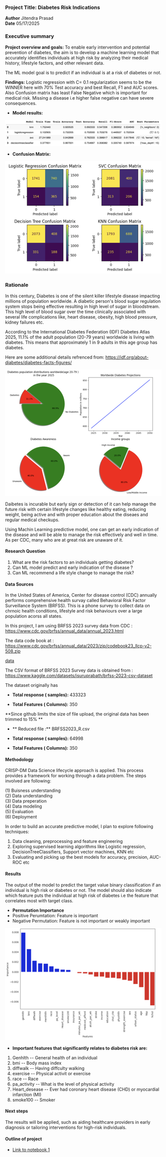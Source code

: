 ###  **Project Title: Diabetes Risk Indications**

**Author** Jitendra Prasad  
**Date** 05/17/2025  

### Executive summary
**Project overview and goals:** To enable early intervention and potential prevention of diabetes, the aim is to develop a machine learning model that accurately identifies individuals at high risk by analyzing their medical history, lifestyle factors, and other relevant data.

The ML model goal is to predict if an individual is at a risk of diabetes  or not.

**Findings:** Logistic regression with C= 0.1 regularization seems to be the WINNER here with 70% Test accuracy and best Recall, F1 and AUC scores. Also Confusion matrix has least False Negative which is important for medical risk. Missing a disease i.e higher false negative can have severe consequences.

* **Model results:**

![](images/result-table.png)

* **Confusion Matrix:**

![](images/confusion-matrix.png)

### Rationale
In this century, Diabetes is one of the silent killer lifestyle disease impacting millions of population worldwide. A diabetic person's blood sugar regulation system stops being effective resulting in high level of sugar in bloodstream. This high level of blood sugar over the time clinically associated with several life complications like, heart disease, obesity, high blood pressure, kidney failures etc.

According to the International Diabetes Federation (IDF) Diabetes Atlas 2025, 11.1% of the adult population (20-79 years) worldwide is living with diabetes. This means that approximately 1 in 9 adults in this age group has diabetes.

Here are some additional details refrenced from: https://idf.org/about-diabetes/diabetes-facts-figures/

![](images/idf_diabetes_data_2024.png)

Daibetes is incurable but early sign or detection of it can help manage the future risk with certain lifestyle changes like healthy eating, reducing weight, being active and with proper education about the diseaes and regular medical checkups.

Using Machin Learning predictive model, one can get an early indication of the disease and will be able to manage the risk effectively and well in time. As per CDC, many who are at great risk are unaware of it.

#### Research Question
1. What are the risk factors to an individuals getting diabetes?
2. Can ML model predict and early indication of the disease ?
3. Can ML recommend a life style change to manage the risk?

#### Data Sources
In the United States of America, Center for disease control (CDC) annually performs comprehensive health survay called Behavioral Risk Factor Surveillance System (BRFSS). This is a phone survey to collect data on chrnoic health conditions, lifestyle and risk behaviours over a large population acorss all states.

In this project, I am using BRFSS 2023 survey data from CDC : https://www.cdc.gov/brfss/annual_data/annual_2023.html

The data code book at : https://www.cdc.gov/brfss/annual_data/2023/zip/codebook23_llcp-v2-508.zip  

[data](data)

The CSV format of BRFSS 2023 Survey data is obtained from : https://www.kaggle.com/datasets/isuruprabath/brfss-2023-csv-dataset

The dataset originally has


*   **Total response ( samples):** 433323

*   **Total Features ( Columns):** 350

**Since github limits the size of file upload, the original data has been trimmed to 15% **

*  ** Reduced file :** BRFSS2023_R.csv

*   **Total response ( samples):** 64998

*   **Total Features ( Columns):** 350

#### Methodology
CRISP-DM Data Science lifecycle approach is applied. This process provides a framework for working through a data problem. 
The steps involved are following:

(1) Buisness understanding  
(2) Data understanding  
(3) Data preperation  
(4) Data modeling  
(5) Evaluation  
(6) Deployment 

In order to build an accurate predictive model, I plan to explore following techniques:
1. Data cleaning, preprocessing and feature engineering
2. Exploring supervised learning algorithms like Logistic regression, DecisionTreeClassifiers,   Support vector machines, KNN etc
3. Evaluating and picking up the best models for accuracy, precision, AUC-ROC etc


#### Results
The output of the model to predict the target value binary classification if an individual is high risk or diabetes or not. The model should also indicate which feature puts the individual at high risk of diabetes i.e the feature that correlates most with target class.

* **Permutation Importance**
* Positive Perumtation: Feature is important
* Negative Permutation: Feature is not important or weakly important

![](images/permutation-importance.png)

* **Important features that significantly relates to diabetes risk are:**
1. Genhlth -- General health of an individual
2. bmi -- Body mass index
3. diffwalk -- Having diffculty walking
4. exercise -- Physical activit or exercise
5. race -- Race
6. pa_activity -- What is the level of physical activity
7. Heart_desease -- Ever had coronary heart disease (CHD) or myocardial infarction (MI)
8. smoke100 -- Smoker


#### Next steps
The results will be applied, such as aiding healthcare providers in early diagnosis or tailoring interventions for high-risk individuals.

#### Outline of project

- [Link to notebook 1](diabetes_risk.ipynb)


